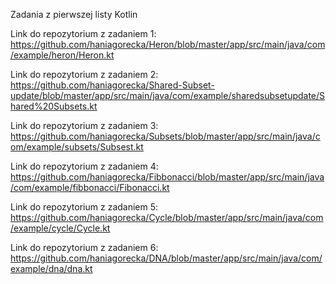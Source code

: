 Zadania z pierwszej listy Kotlin


Link do repozytorium z zadaniem 1: https://github.com/haniagorecka/Heron/blob/master/app/src/main/java/com/example/heron/Heron.kt

Link do repozytorium z zadaniem 2: https://github.com/haniagorecka/Shared-Subset-update/blob/master/app/src/main/java/com/example/sharedsubsetupdate/Shared%20Subsets.kt

Link do repozytorium z zadaniem 3: https://github.com/haniagorecka/Subsets/blob/master/app/src/main/java/com/example/subsets/Subsest.kt

Link do repozytorium z zadaniem 4: https://github.com/haniagorecka/Fibbonacci/blob/master/app/src/main/java/com/example/fibbonacci/Fibonacci.kt

Link do repozytorium z zadaniem 5: https://github.com/haniagorecka/Cycle/blob/master/app/src/main/java/com/example/cycle/Cycle.kt

Link do repozytorium z zadaniem 6: https://github.com/haniagorecka/DNA/blob/master/app/src/main/java/com/example/dna/dna.kt
